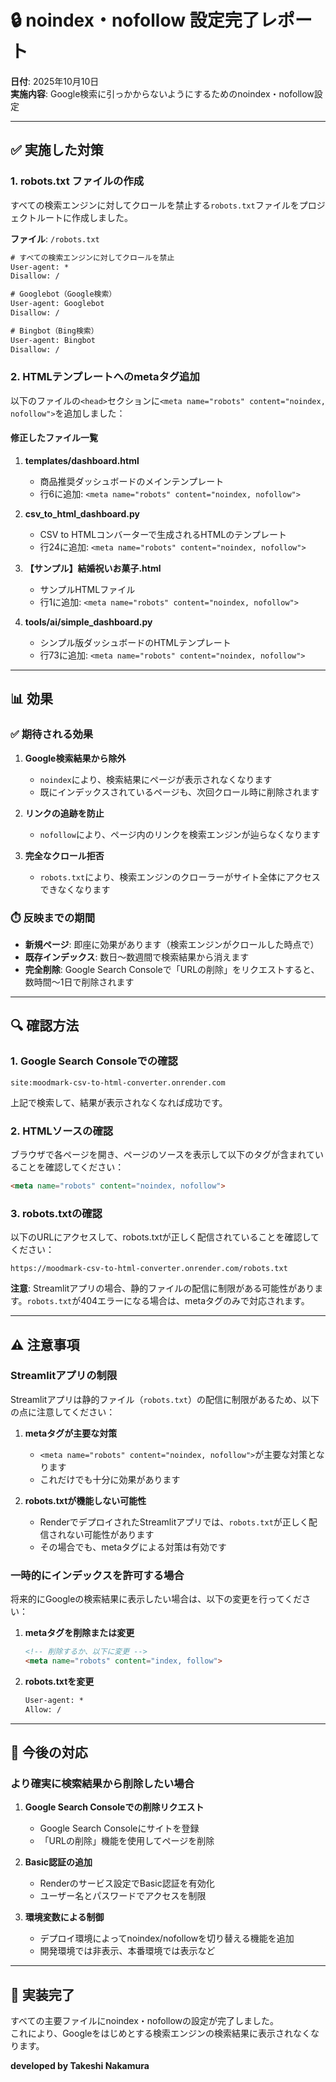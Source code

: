# 🔒 noindex・nofollow 設定完了レポート

**日付**: 2025年10月10日  
**実施内容**: Google検索に引っかからないようにするためのnoindex・nofollow設定

---

## ✅ 実施した対策

### 1. robots.txt ファイルの作成

すべての検索エンジンに対してクロールを禁止する`robots.txt`ファイルをプロジェクトルートに作成しました。

**ファイル**: `/robots.txt`

```txt
# すべての検索エンジンに対してクロールを禁止
User-agent: *
Disallow: /

# Googlebot（Google検索）
User-agent: Googlebot
Disallow: /

# Bingbot（Bing検索）
User-agent: Bingbot
Disallow: /
```

### 2. HTMLテンプレートへのmetaタグ追加

以下のファイルの`<head>`セクションに`<meta name="robots" content="noindex, nofollow">`を追加しました：

#### 修正したファイル一覧

1. **templates/dashboard.html**
   - 商品推奨ダッシュボードのメインテンプレート
   - 行6に追加: `<meta name="robots" content="noindex, nofollow">`

2. **csv_to_html_dashboard.py**
   - CSV to HTMLコンバーターで生成されるHTMLのテンプレート
   - 行24に追加: `<meta name="robots" content="noindex, nofollow">`

3. **【サンプル】結婚祝いお菓子.html**
   - サンプルHTMLファイル
   - 行1に追加: `<meta name="robots" content="noindex, nofollow">`

4. **tools/ai/simple_dashboard.py**
   - シンプル版ダッシュボードのHTMLテンプレート
   - 行73に追加: `<meta name="robots" content="noindex, nofollow">`

---

## 📊 効果

### ✅ 期待される効果

1. **Google検索結果から除外**
   - `noindex`により、検索結果にページが表示されなくなります
   - 既にインデックスされているページも、次回クロール時に削除されます

2. **リンクの追跡を防止**
   - `nofollow`により、ページ内のリンクを検索エンジンが辿らなくなります

3. **完全なクロール拒否**
   - `robots.txt`により、検索エンジンのクローラーがサイト全体にアクセスできなくなります

### ⏱️ 反映までの期間

- **新規ページ**: 即座に効果があります（検索エンジンがクロールした時点で）
- **既存インデックス**: 数日〜数週間で検索結果から消えます
- **完全削除**: Google Search Consoleで「URLの削除」をリクエストすると、数時間〜1日で削除されます

---

## 🔍 確認方法

### 1. Google Search Consoleでの確認

```
site:moodmark-csv-to-html-converter.onrender.com
```

上記で検索して、結果が表示されなくなれば成功です。

### 2. HTMLソースの確認

ブラウザで各ページを開き、ページのソースを表示して以下のタグが含まれていることを確認してください：

```html
<meta name="robots" content="noindex, nofollow">
```

### 3. robots.txtの確認

以下のURLにアクセスして、robots.txtが正しく配信されていることを確認してください：

```
https://moodmark-csv-to-html-converter.onrender.com/robots.txt
```

**注意**: Streamlitアプリの場合、静的ファイルの配信に制限がある可能性があります。`robots.txt`が404エラーになる場合は、metaタグのみで対応されます。

---

## ⚠️ 注意事項

### Streamlitアプリの制限

Streamlitアプリは静的ファイル（`robots.txt`）の配信に制限があるため、以下の点に注意してください：

1. **metaタグが主要な対策**
   - `<meta name="robots" content="noindex, nofollow">`が主要な対策となります
   - これだけでも十分に効果があります

2. **robots.txtが機能しない可能性**
   - RenderでデプロイされたStreamlitアプリでは、`robots.txt`が正しく配信されない可能性があります
   - その場合でも、metaタグによる対策は有効です

### 一時的にインデックスを許可する場合

将来的にGoogleの検索結果に表示したい場合は、以下の変更を行ってください：

1. **metaタグを削除または変更**
   ```html
   <!-- 削除するか、以下に変更 -->
   <meta name="robots" content="index, follow">
   ```

2. **robots.txtを変更**
   ```txt
   User-agent: *
   Allow: /
   ```

---

## 📝 今後の対応

### より確実に検索結果から削除したい場合

1. **Google Search Consoleでの削除リクエスト**
   - Google Search Consoleにサイトを登録
   - 「URLの削除」機能を使用してページを削除

2. **Basic認証の追加**
   - Renderのサービス設定でBasic認証を有効化
   - ユーザー名とパスワードでアクセスを制限

3. **環境変数による制御**
   - デプロイ環境によってnoindex/nofollowを切り替える機能を追加
   - 開発環境では非表示、本番環境では表示など

---

## 🎯 実装完了

すべての主要ファイルにnoindex・nofollowの設定が完了しました。  
これにより、Googleをはじめとする検索エンジンの検索結果に表示されなくなります。

**developed by Takeshi Nakamura**

